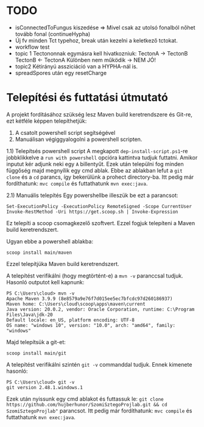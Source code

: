 # TODO
- isConnectedToFungus kiszedése => Mivel csak az utolsó fonalból nőhet tovább fonal (continueHypha)
- Új fv minden Tct typehoz, break után kezelni a keletkező tctokat.
- workflow test
- topic 1
Tectononnak egymásra kell hivatkozniuk:
TectonA → TectonB
TectonB ← TectonA 
Különben nem működik → NEM JÓ!
- topic2
Kétirányú assziciáció van a HYPHA-nál is.
- spreadSpores után egy resetCharge 

# Telepítési és futtatási útmutató
A projekt fordításához szükség lesz Maven build keretrendszere és Git-re, ezt kétféle képpen telepíthetjük:
1) A csatolt powershell script segítségével
2) Manuálisan végiggyalogolni a powershell scripten.

1.1) Telepítsés powershell script
A megkapott `dep-install-script.ps1`-re jobbklikkelve a `run with powershell` opcióra kattintva tudjuk futtatni. 
Amikor inputut kér adjunk neki egy `A` billentyűt. Ezek után települni fog minden függőség majd megnyílik egy cmd ablak. 
Ebbe az ablakban lefut a `git clone` és a `cd` parancs, így bekerülünk a prohect directory-ba. 
Itt pedig már fordíthatunk: `mvc compile` és futtathatunk `mvn exec:java`. 

2.1) Manuális telepítés
Egy powershellbe illeszük be ezt a parancsot:
```
Set-ExecutionPolicy -ExecutionPolicy RemoteSigned -Scope CurrentUser
Invoke-RestMethod -Uri https://get.scoop.sh | Invoke-Expression
```
Ez telepíti a scoop csomagkezelő szoftvert.
Ezzel fogjuk telepíteni a Maven build keretrendszert.

Ugyan ebbe a powershell ablakba: 
```
scoop install main/maven
```
Ezzel telepítjüka Maven build keretrendszert. 

A telepítést verifikálni (hogy megtörtént-e) a `mvn -v` paranccsal tudjuk. 
Hasonló outputot kell kapnunk:
```
PS C:\Users\cloud> mvn -v
Apache Maven 3.9.9 (8e8579a9e76f7d015ee5ec7bfcdc97d260186937)
Maven home: C:\Users\cloud\scoop\apps\maven\current
Java version: 20.0.2, vendor: Oracle Corporation, runtime: C:\Program Files\Java\jdk-20
Default locale: en_US, platform encoding: UTF-8
OS name: "windows 10", version: "10.0", arch: "amd64", family: "windows"
```

Majd telepítsük a git-et:
```
scoop install main/git
```

A telepítést verifikálni szintén `git -v` commanddal tudjuk. 
Ennek kimenete hasonló:
```
PS C:\Users\cloud> git -v
git version 2.48.1.windows.1
```

Ezek után nyissunk egy cmd ablakot és futtassuk le:
`git clone https://github.com/hujberhunor/SzomiSztegoProjlab.git && cd SzomiSztegoProjlab"` parancsot. 
Itt pedig már fordíthatunk: `mvc compile` és futtathatunk `mvn exec:java`. 

